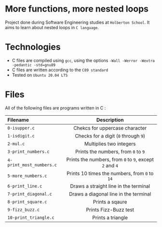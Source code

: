 # More functions, more nested loops
Project done during Software Engineering studies at `Holberton School`. It aims to learn about nested loops in `C language`.

# Technologies
- C files are compiled using `gcc`, using the options `-Wall -Werror -Wextra -pedantic -std=gnu89`
- C files are written according to the `C89 standard`
- Tested on `Ubuntu 20.04 LTS`

# Files
All of the following files are programs written in C :

|**Filename**|**Description**|
|:-------|:---------:|
|`0-isupper.c`|Chekcs for uppercase character|
|`1-isdigit.c`|Checks for a digit (`0` through `9`)|
|`2-mul.c`|Multiplies two integers|
|`3-print_numbers.c`|Prints the numbers, from `0` to `9`|
|`4-print_most_numbers.c`|Prints the numbers, from `0` to `9`, except `2` and `4`|
|`5-more_numbers.c`|Prints 10 times the numbers, from `0` to `14`|
|`6-print_line.c`|Draws a straight line in the terminal|
|`7-print_diagonal.c`|Draws a diagonal line in the terminal|
|`8-print_square.c`|Prints a sqaure|
|`9-fizz_buzz.c`|Prints Fizz-Buzz test|
|`10-print_triangle.c`|Prints a triangle|
